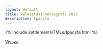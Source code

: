 ```yaml
---
layout: default
title: Választási névjegyzék 2022
description: Ipacsfa
---
```


{% include settlementHTMLs/Ipacsfa.html %}

[Vissza](./)
